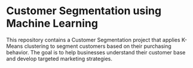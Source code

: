#  Customer Segmentation using Machine Learning
This repository contains a Customer Segmentation project that applies K-Means clustering to segment customers based on their purchasing behavior. The goal is to help businesses understand their customer base and develop targeted marketing strategies.
